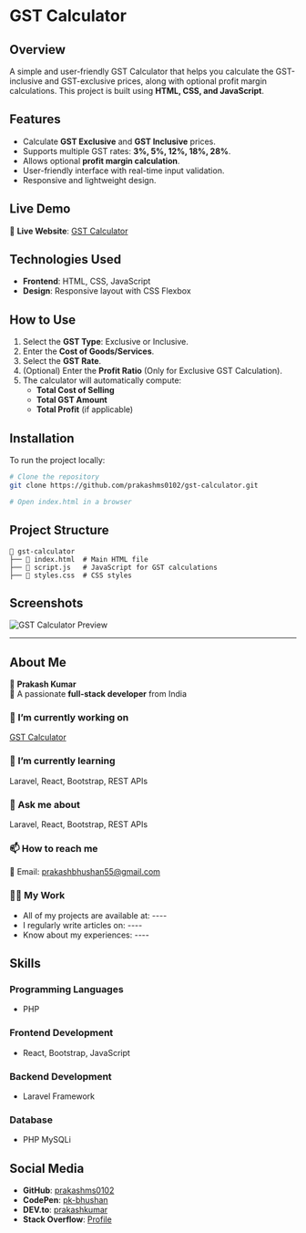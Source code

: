 # GST Calculator

## Overview
A simple and user-friendly GST Calculator that helps you calculate the GST-inclusive and GST-exclusive prices, along with optional profit margin calculations. This project is built using **HTML, CSS, and JavaScript**.

## Features
- Calculate **GST Exclusive** and **GST Inclusive** prices.
- Supports multiple GST rates: **3%, 5%, 12%, 18%, 28%**.
- Allows optional **profit margin calculation**.
- User-friendly interface with real-time input validation.
- Responsive and lightweight design.

## Live Demo
🔗 **Live Website**: [GST Calculator](https://prakashms0102.github.io/gst-calculator/)

## Technologies Used
- **Frontend**: HTML, CSS, JavaScript
- **Design**: Responsive layout with CSS Flexbox

## How to Use
1. Select the **GST Type**: Exclusive or Inclusive.
2. Enter the **Cost of Goods/Services**.
3. Select the **GST Rate**.
4. (Optional) Enter the **Profit Ratio** (Only for Exclusive GST Calculation).
5. The calculator will automatically compute:
   - **Total Cost of Selling**
   - **Total GST Amount**
   - **Total Profit** (if applicable)

## Installation
To run the project locally:
```sh
# Clone the repository
git clone https://github.com/prakashms0102/gst-calculator.git

# Open index.html in a browser
```

## Project Structure
```
📂 gst-calculator
├── 📄 index.html  # Main HTML file
├── 📜 script.js   # JavaScript for GST calculations
├── 🎨 styles.css  # CSS styles
```

## Screenshots
![GST Calculator Preview](https://via.placeholder.com/800x400.png?text=GST+Calculator)

---

## About Me
👋 **Prakash Kumar**  
🚀 A passionate **full-stack developer** from India  

### 🔭 I’m currently working on
[GST Calculator](https://prakashms0102.github.io/gst-calculator/)

### 🌱 I’m currently learning
Laravel, React, Bootstrap, REST APIs

### 💬 Ask me about
Laravel, React, Bootstrap, REST APIs

### 📫 How to reach me
📧 Email: prakashbhushan55@gmail.com

### 👨‍💻 My Work
- All of my projects are available at: ----
- I regularly write articles on: ----
- Know about my experiences: ----

## Skills
### Programming Languages
- PHP

### Frontend Development
- React, Bootstrap, JavaScript

### Backend Development
- Laravel Framework

### Database
- PHP MySQLi

## Social Media
- **GitHub**: [prakashms0102](https://github.com/prakashms0102)
- **CodePen**: [pk-bhushan](https://codepen.io/pk-bhushan)
- **DEV.to**: [prakashkumar](https://dev.to/prakashkumar)
- **Stack Overflow**: [Profile](https://stackoverflow.com/users/20268873/prakash-kumar?tab=profile)
